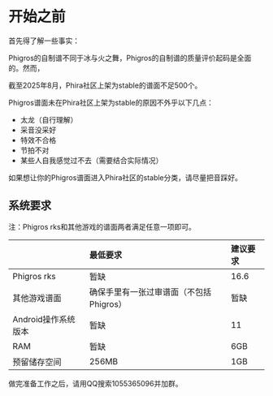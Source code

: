 # 开始之前

首先得了解一些事实：

Phigros的自制谱不同于冰与火之舞，Phigros的自制谱的质量评价起码是全面的。然而，

截至2025年8月，Phira社区上架为stable的谱面不足500个。

Phigros谱面未在Phira社区上架为stable的原因不外乎以下几点：

* 太龙（自行理解）
* 采音没采好
* 特效不合格
* 节拍不对
* 某些人自我感觉过不去（需要结合实际情况）

如果想让你的Phigros谱面进入Phira社区的stable分类，请尽量把音踩好。

## 系统要求

注：Phigros rks和其他游戏的谱面两者满足任意一项即可。

|  | 最低要求 | 建议要求 |
| :------ | :------ | :------ |
| Phigros rks | 暂缺 | 16.6 |
| 其他游戏谱面 | 确保手里有一张过审谱面（不包括Phigros） | 暂缺 |
| Android操作系统版本 | 暂缺 | 11 |
| RAM | 暂缺 | 6GB |
| 预留储存空间 | 256MB | 1GB |

做完准备工作之后，请用QQ搜索1055365096并加群。